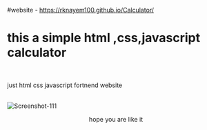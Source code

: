 #website - https://rknayem100.github.io/Calculator/
<br>
<h1>this a simple html ,css,javascript calculator </h1>
<br>
<p>just html css javascript fortnend website </p>
<br>

<img src="https://i.ibb.co.com/rm60hHQ/Screenshot-111.png" alt="Screenshot-111" border="0" align='center'>
<br>
<p align='center'>hope you are like it</p>
